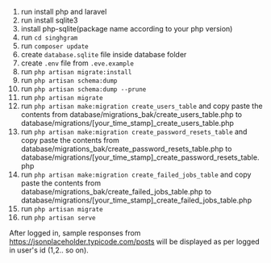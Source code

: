 1. run install php and laravel
2. run install sqlite3
3. install php-sqlite(package name according to your php version)
4. run ```cd singhgram```
5. run ```composer update```
6. create ```database.sqlite``` file inside database folder
7. create ```.env``` file from ```.eve.example```
8. run ```php artisan migrate:install```
9. run ```php artisan schema:dump```
10. run ```php artisan schema:dump --prune```
11. run ```php artisan migrate```
12. run ```php artisan make:migration create_users_table``` and copy paste the contents from database/migrations_bak/create_users_table.php to database/migrations/[your_time_stamp]_create_users_table.php
13. run ```php artisan make:migration create_password_resets_table``` and copy paste the contents from database/migrations_bak/create_password_resets_table.php to  database/migrations/[your_time_stamp]_create_password_resets_table.php
14. run ```php artisan make:migration create_failed_jobs_table``` and copy paste the contents from database/migrations_bak/create_failed_jobs_table.php to  database/migrations/[your_time_stamp]_create_failed_jobs_table.php
15. run ```php artisan migrate```
16. run ```php artisan serve```


After logged in, sample responses from https://jsonplaceholder.typicode.com/posts will be displayed as per logged in user's id (1,2.. so on).
